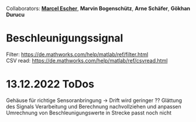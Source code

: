 Collaborators: **[Marcel Escher](https://github.com/Meschr)**, **Marvin Bogenschütz**, **Arne Schäfer**, **Gökhan Durucu**

# Beschleunigungssignal 

Filter: https://de.mathworks.com/help/matlab/ref/filter.html  
CSV read: https://de.mathworks.com/help/matlab/ref/csvread.html

# 13.12.2022 ToDos 

Gehäuse für richtige Sensoranbringung -> Drift wird geringer ??
Glättung des Signals
Verarbeitung und Berechnung nachvollziehen und anpassen
Umrechnung von Beschleunigungswerte in Strecke passt noch nicht
